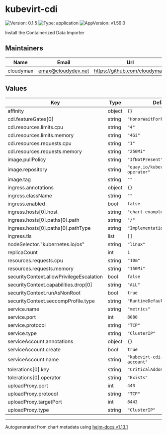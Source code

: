 # kubevirt-cdi

![Version: 0.1.5](https://img.shields.io/badge/Version-0.1.5-informational?style=flat-square) ![Type: application](https://img.shields.io/badge/Type-application-informational?style=flat-square) ![AppVersion: v1.59.0](https://img.shields.io/badge/AppVersion-v1.59.0-informational?style=flat-square)

Install the Containerized Data Importer

## Maintainers

| Name | Email | Url |
| ---- | ------ | --- |
| cloudymax | <emax@cloudydev.net> | <https://github.com/cloudymax/> |

## Values

| Key | Type | Default | Description |
|-----|------|---------|-------------|
| affinity | object | `{}` |  |
| cdi.featureGates[0] | string | `"HonorWaitForFirstConsumer"` |  |
| cdi.resources.limits.cpu | string | `"4"` |  |
| cdi.resources.limits.memory | string | `"4Gi"` |  |
| cdi.resources.requests.cpu | string | `"1"` |  |
| cdi.resources.requests.memory | string | `"250Mi"` |  |
| image.pullPolicy | string | `"IfNotPresent"` |  |
| image.repository | string | `"quay.io/kubevirt/cdi-operator"` |  |
| image.tag | string | `""` |  |
| ingress.annotations | object | `{}` |  |
| ingress.className | string | `""` |  |
| ingress.enabled | bool | `false` |  |
| ingress.hosts[0].host | string | `"chart-example.local"` |  |
| ingress.hosts[0].paths[0].path | string | `"/"` |  |
| ingress.hosts[0].paths[0].pathType | string | `"ImplementationSpecific"` |  |
| ingress.tls | list | `[]` |  |
| nodeSelector."kubernetes.io/os" | string | `"linux"` |  |
| replicaCount | int | `1` |  |
| resources.requests.cpu | string | `"10m"` |  |
| resources.requests.memory | string | `"150Mi"` |  |
| securityContext.allowPrivilegeEscalation | bool | `false` |  |
| securityContext.capabilities.drop[0] | string | `"ALL"` |  |
| securityContext.runAsNonRoot | bool | `true` |  |
| securityContext.seccompProfile.type | string | `"RuntimeDefault"` |  |
| service.name | string | `"metrics"` |  |
| service.port | int | `8080` |  |
| service.protocol | string | `"TCP"` |  |
| service.type | string | `"ClusterIP"` |  |
| serviceAccount.annotations | object | `{}` |  |
| serviceAccount.create | bool | `true` |  |
| serviceAccount.name | string | `"kubevirt-cdi-service-account"` |  |
| tolerations[0].key | string | `"CriticalAddonsOnly"` |  |
| tolerations[0].operator | string | `"Exists"` |  |
| uploadProxy.port | int | `443` |  |
| uploadProxy.protocol | string | `"TCP"` |  |
| uploadProxy.targetPort | int | `8443` |  |
| uploadProxy.type | string | `"ClusterIP"` |  |

----------------------------------------------
Autogenerated from chart metadata using [helm-docs v1.13.1](https://github.com/norwoodj/helm-docs/releases/v1.13.1)
